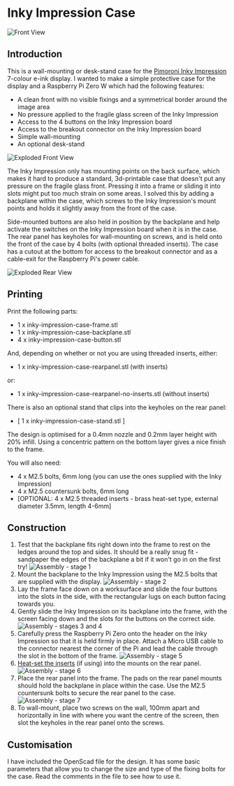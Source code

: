 # Inky Impression Case

![Front View](img/assembled-front.png "Front View")

## Introduction

This is a wall-mounting or desk-stand case for the [Pimoroni Inky Impression](https://shop.pimoroni.com/products/inky-impression) 7-colour e-ink display. I wanted to make a simple protective case for the display and a Raspberry Pi Zero W which had the following features:

* A clean front with no visible fixings and a symmetrical border around the image area
* No pressure applied to the fragile glass screen of the Inky Impression
* Access to the 4 buttons on the Inky Impression board
* Access to the breakout connector on the Inky Impression board
* Simple wall-mounting
* An optional desk-stand

![Exploded Front View](img/exploded-front.png "Exploded Front View")

The Inky Impression only has mounting points on the back surface, which makes it hard to produce a standard, 3d-printable case that doesn't put any pressure on the fragile glass front. Pressing it into a frame or sliding it into slots might put too much strain on some areas. I solved this by adding a backplane within the case, which screws to the Inky Impression's mount points and holds it slightly away from the front of the case.

Side-mounted buttons are also held in position by the backplane and help activate the switches on the Inky Impression board when it is in the case. The rear panel has keyholes for wall-mounting on screws, and is held onto the front of the case by 4 bolts (with optional threaded inserts). The case has a cutout at the bottom for access to the breakout connector and as a cable-exit for the Raspberry Pi's power cable.

![Exploded Rear View](img/exploded-rear.png "Exploded Rear View")

## Printing

Print the following parts:

* 1 x inky-impression-case-frame.stl
* 1 x inky-impression-case-backplane.stl
* 4 x inky-impression-case-button.stl

And, depending on whether or not you are using threaded inserts, either:

* 1 x inky-impression-case-rearpanel.stl (with inserts)

or:

* 1 x inky-impression-case-rearpanel-no-inserts.stl (without inserts)

There is also an optional stand that clips into the keyholes on the rear panel:

* [ 1 x inky-impression-case-stand.stl ]

The design is optimised for a 0.4mm nozzle and 0.2mm layer height with 20% infill. Using a concentric pattern on the bottom layer gives a nice finish to the frame.

You will also need:

* 4 x M2.5 bolts, 6mm long (you can use the ones supplied with the Inky Impression)
* 4 x M2.5 countersunk bolts, 6mm long
* [OPTIONAL: 4 x M2.5 threaded inserts - brass heat-set type, external diameter 3.5mm, length 4-6mm]

## Construction

1. Test that the backplane fits right down into the frame to rest on the ledges around the top and sides. It should be a really snug fit - sandpaper the edges of the backplane a bit if it won't go in on the first try!
![Assembly - stage 1](img/assembly-01.jpg)
2. Mount the backplane to the Inky Impression using the M2.5 bolts that are supplied with the display.
![Assembly - stage 2](img/assembly-02.jpg)
3. Lay the frame face down on a worksurface and slide the four buttons into the slots in the side, with the rectangular lugs on each button facing towards you.
4. Gently slide the Inky Impression on its backplane into the frame, with the screen facing down and the slots for the buttons on the correct side.
![Assembly - stages 3 and 4](img/assembly-03-04.jpg)
5. Carefully press the Raspberry Pi Zero onto the header on the Inky Impression so that it is held firmly in place. Attach a Micro USB cable to the connector nearest the corner of the Pi and lead the cable through the slot in the bottom of the frame.
![Assembly - stage 5](img/assembly-05.jpg)
6. [Heat-set the inserts](https://markforged.com/resources/blog/heat-set-inserts) (if using) into the mounts on the rear panel.
![Assembly - stage 6](img/assembly-06.jpg)
7. Place the rear panel into the frame. The pads on the rear panel mounts should hold the backplane in place within the case. Use the M2.5 countersunk bolts to secure the rear panel to the case.
![Assembly - stage 7](img/assembly-07.jpg)
8. To wall-mount, place two screws on the wall, 100mm apart and horizontally in line with where you want the centre of the screen, then slot the keyholes in the rear panel onto the screws.

## Customisation

I have included the OpenScad file for the design. It has some basic parameters that allow you to change the size and type of the fixing bolts for the case. Read the comments in the file to see how to use it.
